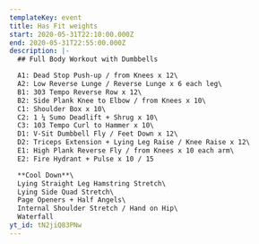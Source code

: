 ```yaml
---
templateKey: event
title: Has Fit weights
start: 2020-05-31T22:10:00.000Z
end: 2020-05-31T22:55:00.000Z
description: |-
  ## Full Body Workout with Dumbbells

  A1: Dead Stop Push-up / from Knees x 12\
  A2: Low Reverse Lunge / Reverse Lunge x 6 each leg\
  B1: 303 Tempo Reverse Row x 12\
  B2: Side Plank Knee to Elbow / from Knees x 10\
  C1: Shoulder Box x 10\
  C2: 1 ¼ Sumo Deadlift + Shrug x 10\
  C3: 103 Tempo Curl to Hammer x 10\
  D1: V-Sit Dumbbell Fly / Feet Down x 12\
  D2: Triceps Extension + Lying Leg Raise / Knee Raise x 12\
  E1: High Plank Reverse Fly / from Knees x 10 each arm\
  E2: Fire Hydrant + Pulse x 10 / 15

  **Cool Down**\
  Lying Straight Leg Hamstring Stretch\
  Lying Side Quad Stretch\
  Page Openers + Half Angels\
  Internal Shoulder Stretch / Hand on Hip\
  Waterfall
yt_id: tN2jiQ83PNw
---
```

